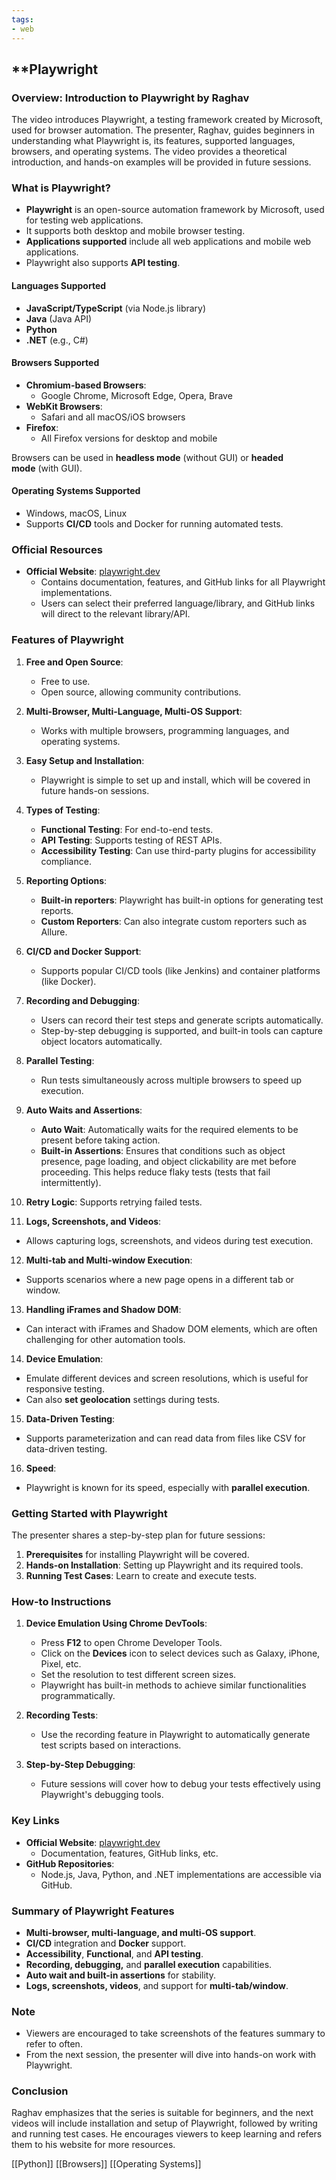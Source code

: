 ```yaml
---
tags:
- web
---
```


## **Playwright

### Overview: Introduction to Playwright by Raghav

The video introduces Playwright, a testing framework created by Microsoft, used for browser automation. The presenter, Raghav, guides beginners in understanding what Playwright is, its features, supported languages, browsers, and operating systems. The video provides a theoretical introduction, and hands-on examples will be provided in future sessions.

### What is Playwright?

- **Playwright** is an open-source automation framework by Microsoft, used for testing web applications.
- It supports both desktop and mobile browser testing.
- **Applications supported** include all web applications and mobile web applications.
- Playwright also supports **API testing**.

#### Languages Supported

- **JavaScript/TypeScript** (via Node.js library)
- **Java** (Java API)
- **Python**
- **.NET** (e.g., C#)

#### Browsers Supported

- **Chromium-based Browsers**:
    - Google Chrome, Microsoft Edge, Opera, Brave
- **WebKit Browsers**:
    - Safari and all macOS/iOS browsers
- **Firefox**:
    - All Firefox versions for desktop and mobile

Browsers can be used in **headless mode** (without GUI) or **headed mode** (with GUI).

#### Operating Systems Supported

- Windows, macOS, Linux
- Supports **CI/CD** tools and Docker for running automated tests.

### Official Resources

- **Official Website**: [playwright.dev](https://playwright.dev/)
    - Contains documentation, features, and GitHub links for all Playwright implementations.
    - Users can select their preferred language/library, and GitHub links will direct to the relevant library/API.

### Features of Playwright

1. **Free and Open Source**:

    - Free to use.
    - Open source, allowing community contributions.
2. **Multi-Browser, Multi-Language, Multi-OS Support**:

    - Works with multiple browsers, programming languages, and operating systems.
3. **Easy Setup and Installation**:

    - Playwright is simple to set up and install, which will be covered in future hands-on sessions.
4. **Types of Testing**:

    - **Functional Testing**: For end-to-end tests.
    - **API Testing**: Supports testing of REST APIs.
    - **Accessibility Testing**: Can use third-party plugins for accessibility compliance.
5. **Reporting Options**:

    - **Built-in reporters**: Playwright has built-in options for generating test reports.
    - **Custom Reporters**: Can also integrate custom reporters such as Allure.
6. **CI/CD and Docker Support**:

    - Supports popular CI/CD tools (like Jenkins) and container platforms (like Docker).
7. **Recording and Debugging**:

    - Users can record their test steps and generate scripts automatically.
    - Step-by-step debugging is supported, and built-in tools can capture object locators automatically.
8. **Parallel Testing**:

    - Run tests simultaneously across multiple browsers to speed up execution.
9. **Auto Waits and Assertions**:

    - **Auto Wait**: Automatically waits for the required elements to be present before taking action.
    - **Built-in Assertions**: Ensures that conditions such as object presence, page loading, and object clickability are met before proceeding. This helps reduce flaky tests (tests that fail intermittently).
10. **Retry Logic**: Supports retrying failed tests.
11. **Logs, Screenshots, and Videos**:

- Allows capturing logs, screenshots, and videos during test execution.

12. **Multi-tab and Multi-window Execution**:

- Supports scenarios where a new page opens in a different tab or window.

13. **Handling iFrames and Shadow DOM**:

- Can interact with iFrames and Shadow DOM elements, which are often challenging for other automation tools.

14. **Device Emulation**:

- Emulate different devices and screen resolutions, which is useful for responsive testing.
- Can also **set geolocation** settings during tests.

15. **Data-Driven Testing**:

- Supports parameterization and can read data from files like CSV for data-driven testing.

16. **Speed**:

- Playwright is known for its speed, especially with **parallel execution**.

### Getting Started with Playwright

The presenter shares a step-by-step plan for future sessions:

1. **Prerequisites** for installing Playwright will be covered.
2. **Hands-on Installation**: Setting up Playwright and its required tools.
3. **Running Test Cases**: Learn to create and execute tests.

### How-to Instructions

1. **Device Emulation Using Chrome DevTools**:

    - Press **F12** to open Chrome Developer Tools.
    - Click on the **Devices** icon to select devices such as Galaxy, iPhone, Pixel, etc.
    - Set the resolution to test different screen sizes.
    - Playwright has built-in methods to achieve similar functionalities programmatically.
2. **Recording Tests**:

    - Use the recording feature in Playwright to automatically generate test scripts based on interactions.
3. **Step-by-Step Debugging**:

    - Future sessions will cover how to debug your tests effectively using Playwright's debugging tools.

### Key Links

- **Official Website**: [playwright.dev](https://playwright.dev/)
    - Documentation, features, GitHub links, etc.
- **GitHub Repositories**:
    - Node.js, Java, Python, and .NET implementations are accessible via GitHub.

### Summary of Playwright Features

- **Multi-browser, multi-language, and multi-OS support**.
- **CI/CD** integration and **Docker** support.
- **Accessibility**, **Functional**, and **API testing**.
- **Recording, debugging,** and **parallel execution** capabilities.
- **Auto wait and built-in assertions** for stability.
- **Logs, screenshots, videos**, and support for **multi-tab/window**.

### Note

- Viewers are encouraged to take screenshots of the features summary to refer to often.
- From the next session, the presenter will dive into hands-on work with Playwright.

### Conclusion

Raghav emphasizes that the series is suitable for beginners, and the next videos will include installation and setup of Playwright, followed by writing and running test cases. He encourages viewers to keep learning and refers them to his website for more resources.

[[Python]]  [[Browsers]]  [[Operating Systems]]
